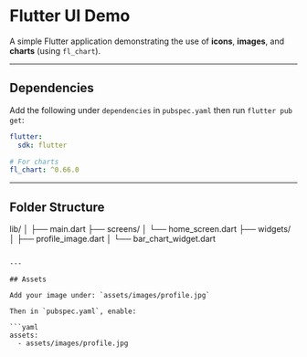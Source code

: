 
# Flutter UI Demo

A simple Flutter application demonstrating the use of **icons**, **images**, and **charts** (using `fl_chart`).

---

## Dependencies

Add the following under `dependencies` in `pubspec.yaml` then run `flutter pub get`:

```yaml
flutter:
  sdk: flutter

# For charts
fl_chart: ^0.66.0
```

---

## Folder Structure

lib/
│
├── main.dart
├── screens/
│   └── home_screen.dart
├── widgets/
│   ├── profile_image.dart
│   └── bar_chart_widget.dart
```

---

## Assets

Add your image under: `assets/images/profile.jpg`

Then in `pubspec.yaml`, enable:

```yaml
assets:
  - assets/images/profile.jpg
```
```

